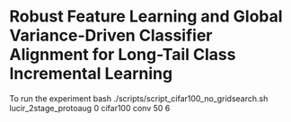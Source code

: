 # Robust Feature Learning and Global Variance-Driven Classifier Alignment for Long-Tail Class Incremental Learning

To run the experiment
bash ./scripts/script_cifar100_no_gridsearch.sh lucir_2stage_protoaug 0 cifar100 conv 50 6
